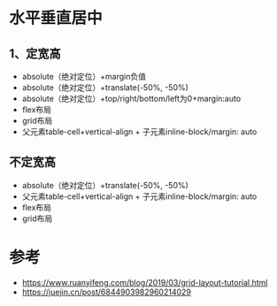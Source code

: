 # 水平垂直居中
## 1、定宽高
- absolute（绝对定位）+margin负值
- absolute（绝对定位）+translate(-50%, -50%)
- absolute（绝对定位）+top/right/bottom/left为0+margin:auto
- flex布局
- grid布局
- 父元素table-cell+vertical-align + 子元素inline-block/margin: auto
## 不定宽高
- absolute（绝对定位）+translate(-50%, -50%)
- 父元素table-cell+vertical-align + 子元素inline-block/margin: auto
- flex布局
- grid布局

# 参考 
- https://www.ruanyifeng.com/blog/2019/03/grid-layout-tutorial.html
- https://juejin.cn/post/6844903982960214029
